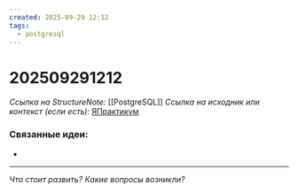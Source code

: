 ```yaml
---
created: 2025-09-29 12:12
tags:
  - postgresql
---
```

# 202509291212
*Ссылка на StructureNote:* [[PostgreSQL]]
*Ссылка на исходник или контекст (если есть):* [ЯПрактикум]()

### Связанные идеи:
* 
---

*Что стоит развить? Какие вопросы возникли?*